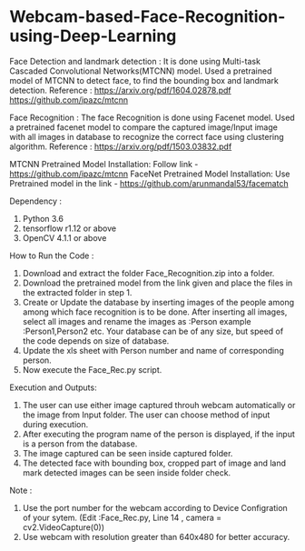 # Webcam-based-Face-Recognition-using-Deep-Learning

Face Detection and landmark detection : It is done using Multi-task Cascaded Convolutional Networks(MTCNN) model. Used a pretrained model of MTCNN to detect face, to find the bounding box and landmark detection.
Reference : https://arxiv.org/pdf/1604.02878.pdf
            https://github.com/ipazc/mtcnn

Face Recognition : The face Recognition is done using Facenet model. Used a pretrained facenet model to compare the captured image/Input image with all images in database to recognize the correct face using clustering algorithm.
Reference : https://arxiv.org/pdf/1503.03832.pdf

MTCNN Pretrained Model Installation: Follow link -https://github.com/ipazc/mtcnn
FaceNet Pretrained Model Installation: Use Pretrained model in the link - https://github.com/arunmandal53/facematch
 
Dependency :
 1. Python 3.6
 2. tensorflow r1.12 or above 
 3. OpenCV 4.1.1 or above

How to Run the Code :
 1. Download and extract the folder Face_Recognition.zip into a folder.
 2. Download the pretrained model from the link given and place the files in the extracted folder in step 1.
 3. Create or Update the database by inserting images of the people among among which face recognition is to be done. After inserting all images, select all images and rename the images as :Person<Number>
    example :Person1,Person2 etc. Your database can be of any size, but speed of the code depends on size of database. 
 4. Update the xls sheet with Person number and name of corresponding person.
 5. Now execute the Face_Rec.py script.

Execution and Outputs:
 1. The user can use either image captured throuh webcam automatically or the image from Input folder. The user can choose method of input during execution.
 2. After executing the program name of the person is displayed, if the input is a person from the database. 
 3. The image captured can be seen inside captured folder.
 4. The detected face with bounding box, cropped part of image and land mark detected images can be seen inside folder check.

Note :
1. Use the port number for the webcam according to Device Configration of your sytem.
   (Edit :Face_Rec.py,  Line 14 , camera = cv2.VideoCapture(0)) 
2. Use webcam with resolution greater than 640x480 for better accuracy.
         
